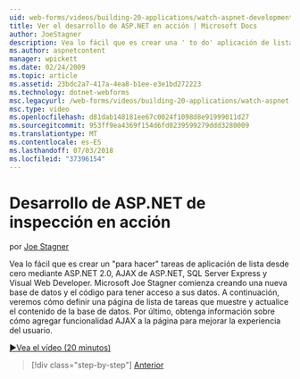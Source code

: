 ```yaml
---
uid: web-forms/videos/building-20-applications/watch-aspnet-development-in-action
title: Ver el desarrollo de ASP.NET en acción | Microsoft Docs
author: JoeStagner
description: Vea lo fácil que es crear una ' to do' aplicación de lista desde cero mediante ASP.NET 2.0, AJAX de ASP.NET, SQL Server Express y Visual Web Developer de tareas. MIC...
ms.author: aspnetcontent
manager: wpickett
ms.date: 02/24/2009
ms.topic: article
ms.assetid: 23bdc2a7-417a-4ea8-b1ee-e3e1bd272223
ms.technology: dotnet-webforms
msc.legacyurl: /web-forms/videos/building-20-applications/watch-aspnet-development-in-action
msc.type: video
ms.openlocfilehash: d81dab148181ee67c0024f1098d8e91999011d27
ms.sourcegitcommit: 953ff9ea4369f154d6fd0239599279ddd3280009
ms.translationtype: MT
ms.contentlocale: es-ES
ms.lasthandoff: 07/03/2018
ms.locfileid: "37396154"
---
```

<a name="watch-aspnet-development-in-action"></a>Desarrollo de ASP.NET de inspección en acción
====================
por [Joe Stagner](https://github.com/JoeStagner)

Vea lo fácil que es crear un "para hacer" tareas de aplicación de lista desde cero mediante ASP.NET 2.0, AJAX de ASP.NET, SQL Server Express y Visual Web Developer. Microsoft Joe Stagner comienza creando una nueva base de datos y el código para tener acceso a sus datos. A continuación, veremos cómo definir una página de lista de tareas que muestre y actualice el contenido de la base de datos. Por último, obtenga información sobre cómo agregar funcionalidad AJAX a la página para mejorar la experiencia del usuario.

[&#9654;Vea el vídeo (20 minutos)](https://channel9.msdn.com/Blogs/ASP-NET-Site-Videos/watch-aspnet-development-in-action)

> [!div class="step-by-step"]
> [Anterior](lesson-8-working-with-the-gridview-and-formview.md)
